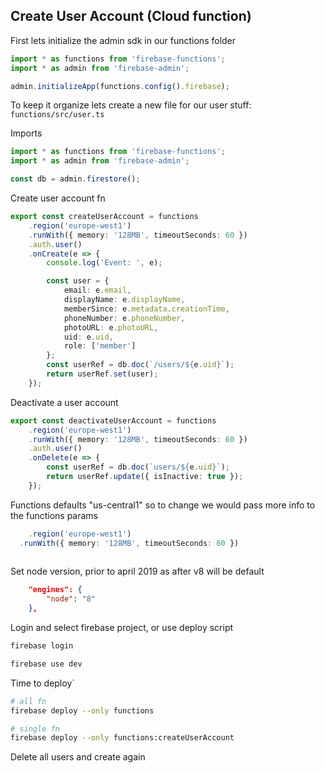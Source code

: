 ## Create User Account (Cloud function)

First lets initialize the admin sdk in our functions folder

```ts
import * as functions from 'firebase-functions';
import * as admin from 'firebase-admin';

admin.initializeApp(functions.config().firebase);
```

To keep it organize lets create a new file for our user stuff: `functions/src/user.ts`

Imports

```ts
import * as functions from 'firebase-functions';
import * as admin from 'firebase-admin';

const db = admin.firestore();
```

Create user account fn

```ts
export const createUserAccount = functions
	.region('europe-west1')
	.runWith({ memory: '128MB', timeoutSeconds: 60 })
	.auth.user()
	.onCreate(e => {
		console.log('Event: ', e);

		const user = {
			email: e.email,
			displayName: e.displayName,
			memberSince: e.metadata.creationTime,
			phoneNumber: e.phoneNumber,
			photoURL: e.photoURL,
			uid: e.uid,
			role: ['member']
		};
		const userRef = db.doc(`/users/${e.uid}`);
		return userRef.set(user);
	});
```

Deactivate a user account 

```ts
export const deactivateUserAccount = functions
	.region('europe-west1')
	.runWith({ memory: '128MB', timeoutSeconds: 60 })
	.auth.user()
	.onDelete(e => {
		const userRef = db.doc(`users/${e.uid}`);
		return userRef.update({ isInactive: true });
	});
```

Functions defaults "us-central1" so to change we would pass more info to the functions params

```ts
	.region('europe-west1')
  .runWith({ memory: '128MB', timeoutSeconds: 60 })
  
```

Set node version, prior to april 2019 as after v8 will be default
```json
	"engines": {
		"node": "8"
	},
```

Login and select firebase project, or use deploy script

```bash
firebase login

firebase use dev
```

Time to deploy`

```bash
# all fn
firebase deploy --only functions 

# single fn 
firebase deploy --only functions:createUserAccount
```

Delete all users and create again
